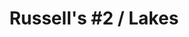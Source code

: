 ---
inv_num: 2015-065
add_credit:
url: 2015-065-russells-2-lakes
title: 'Russell''s #2 / Lakes'
year: '2015'
display_year: '2015'
medium: 1920x1080 H.264/MPEG-4 Part 10 looped digital file (from 11 lossless TIF masters),
  media player, 70” flatscreen, armature, various cables
dims: 79 x 36.5 x 11 inches
pitch:
ps:
live_url:
youtube:
related_code:
subheading:
download:
commission:
layout: things-i-made
---